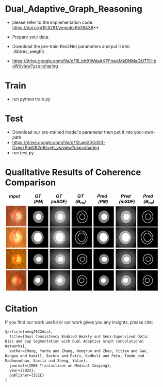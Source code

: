 # Dual_Adaptive_Graph_Reasoning

- please refer to the implementation code: https://doi.org/10.5281/zenodo.6539438**

- Prepare your data.

- Download the pre-train Res2Net parameters and put it into ./lib/res_weight/
- https://drive.google.com/file/d/16_bh91WdaAKPFnwkMkDNMaQUTTIHboWi/view?usp=sharing

# Train
- run python train.py


# Test
- Download our pre-trained model's parameter then put it into your-own-path
- https://drive.google.com/file/d/12uqe20GdX3-DxeszPqdlIB2o8svyh_vs/view?usp=sharing
- run test.py

# Qualitative Results of Coherence Comparison
![alt text](https://github.com/smallmax00/Dual_Adaptive_Graph_Reasoning/blob/main/cohension_TMI.png)



# Citation
If you find our work useful or our work gives you any insights, please cite:
```
@article{meng2022dual,
  title={Dual Consistency Enabled Weakly and Semi-Supervised Optic Disc and Cup Segmentation with Dual Adaptive Graph Convolutional Networks},
  author={Meng, Yanda and Zhang, Hongrun and Zhao, Yitian and Gao, Dongxu and Hamill, Barbra and Patri, Godhuli and Peto, Tunde and Madhusudhan, Savita and Zheng, Yalin},
  journal={IEEE Transactions on Medical Imaging},
  year={2022},
  publisher={IEEE}
}

```
